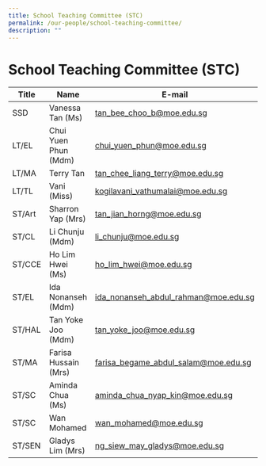 ```yaml
---
title: School Teaching Committee (STC)
permalink: /our-people/school-teaching-committee/
description: ""
---
```

# **School Teaching Committee (STC)**


| Title| Name | E-mail |
| -------- | -------- | -------- |
|	SSD	|	Vanessa Tan (Ms)	|[tan_bee_choo_b@moe.edu.sg](mailto:tan_bee_choo_b@moe.edu.sg)|
|	LT/EL	|	Chui Yuen Phun (Mdm)	|[chui_yuen_phun@moe.edu.sg](mailto:chui_yuen_phun@moe.edu.sg)|
|	LT/MA	|	Terry Tan	|[tan_chee_liang_terry@moe.edu.sg](mailto:tan_chee_liang_terry@moe.edu.sg)|
|	LT/TL	|	Vani (Miss)	|[kogilavani_vathumalai@moe.edu.sg](mailto:kogilavani_vathumalai@moe.edu.sg)|
|	ST/Art	|	Sharron Yap (Mrs)	|[tan_jian_horng@moe.edu.sg](mailto:tan_jian_horng@moe.edu.sg)|
|	ST/CL	|	Li Chunju (Mdm)	|[li_chunju@moe.edu.sg](mailto:li_chunju@moe.edu.sg)|
|	ST/CCE	|	Ho Lim Hwei (Ms)	|[ho_lim_hwei@moe.edu.sg](mailto:ho_lim_hwei@moe.edu.sg)|
|	ST/EL	|	Ida Nonanseh (Mdm)	|[ida_nonanseh_abdul_rahman@moe.edu.sg](mailto:ida_nonanseh_abdul_rahman@moe.edu.sg)|
|	ST/HAL	|	Tan Yoke Joo (Mdm)	|[tan_yoke_joo@moe.edu.sg](mailto:tan_yoke_joo@moe.edu.sg)|
|	ST/MA	|	Farisa Hussain (Mrs)	|[farisa_begame_abdul_salam@moe.edu.sg](mailto:farisa_begame_abdul_salam@moe.edu.sg)|
|	ST/SC	|	Aminda Chua (Ms)	|[aminda_chua_nyap_kin@moe.edu.sg](mailto:aminda_chua_nyap_kin@moe.edu.sg)|
|	ST/SC	|	Wan Mohamed	|[wan_mohamed@moe.edu.sg](mailto:wan_mohamed@moe.edu.sg)|
|	ST/SEN	|	Gladys Lim (Mrs)	|[ng_siew_may_gladys@moe.edu.sg](mailto:ng_siew_may_gladys@moe.edu.sg)|
 <br>